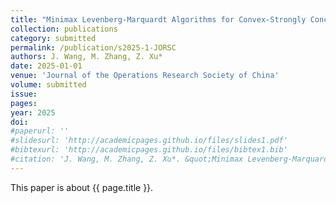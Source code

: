 ```yaml
---
title: "Minimax Levenberg-Marquardt Algorithms for Convex-Strongly Concave Minimax Problems"
collection: publications
category: submitted
permalink: /publication/s2025-1-JORSC
authors: J. Wang, M. Zhang, Z. Xu*
date: 2025-01-01
venue: 'Journal of the Operations Research Society of China'
volume: submitted
issue:
pages:
year: 2025
doi:
#paperurl: ''
#slidesurl: 'http://academicpages.github.io/files/slides1.pdf'
#bibtexurl: 'http://academicpages.github.io/files/bibtex1.bib'
#citation: 'J. Wang, M. Zhang, Z. Xu*. &quot;Minimax Levenberg-Marquardt Algorithms for Convex-Strongly Concave Minimax Problems.&quot; <i>Journal of the Operations Research Society of China</i>. submitted, 2025.'
---
```

This paper is about {{ page.title }}.
